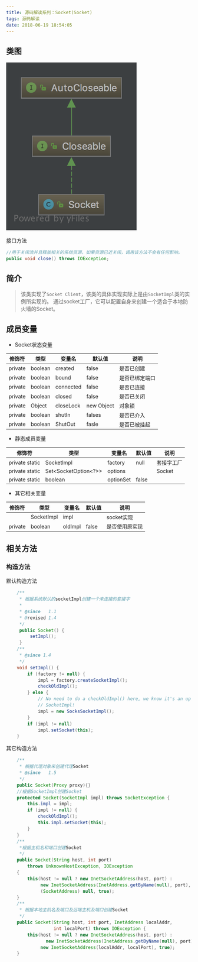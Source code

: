 ```yaml
---
title: 源码解读系列：Socket(Socket)
tags: 源码解读
date: 2018-06-19 18:54:05
---
```



## 类图
![Socket](https://raw.githubusercontent.com/a347807131/blog/master/ms/uml/Socket.png)

接口方法
```java
//用于关闭流并且释放相关的系统资源，如果资源已近关闭，调用该方法不会有任何影响。
public void close() throws IOException;
```

## 简介
> 该类实现了`Socket Client`，该类的具体实现实际上是由`SocketImpl`类的实例所实现的。
> 通过socket工厂，它可以配置自身来创建一个适合于本地防火墙的Socket。

## 成员变量

- Socket状态变量

|修饰符|类型|变量名|默认值|说明|
|---|---|---|---|---|
|private|boolean|created|false|是否已创建|
|private|boolean|bound|false|是否已绑定端口|
|private|boolean|connected|false|是否已连接|
|private|boolean|closed|false|是否已关闭|
|private|Object|closeLock|new Object|对象锁|
|private|boolean|shutIn|falses|是否已介入|
|private|boolean|ShutOut|fasle|是否已被挂起|

- 静态成员变量

|修饰符|类型|变量名|默认值|说明|
|---|---|---|---|---|
|private static|SocketImpl|factory|null|套接字工厂|
|private static|Set<SocketOption<?>>|options||Socket|
|private static|boolean|optionSet|false||

- 其它相关变量

|修饰符|类型|变量名|默认值|说明|
|---|---|---|---|---|
||SocketImpl|impl| |socket实现|
|private|boolean|oldImpl|false|是否使用原实现|

## 相关方法

### 构造方法

默认构造方法
```java
    /**
     * 根据系统默认的socketImpl创建一个未连接的套接字
     *
     * @since   1.1
     * @revised 1.4
     */
     public Socket() {
         setImpl();
     }
    /**
     * @since 1.4
     */
    void setImpl() {
        if (factory != null) {
            impl = factory.createSocketImpl();
            checkOldImpl();
        } else {
            // No need to do a checkOldImpl() here, we know it's an up to date
            // SocketImpl!
            impl = new SocksSocketImpl();
        }
        if (impl != null)
            impl.setSocket(this);
    }
```
其它构造方法
```java
    /**
     * 根据代理对象来创建代理Socket
     * @since   1.5
     */
    public Socket(Proxy proxy){}
    //根据SocketImpl创建Socket
    protected Socket(SocketImpl impl) throws SocketException {
        this.impl = impl;
        if (impl != null) {
            checkOldImpl();
            this.impl.setSocket(this);
        }
    }
    /**
     *根据主机名和端口创建Socket
     */
    public Socket(String host, int port)
        throws UnknownHostException, IOException
    {
        this(host != null ? new InetSocketAddress(host, port) :
             new InetSocketAddress(InetAddress.getByName(null), port),
             (SocketAddress) null, true);
    }
    /**
     * 根据本地主机名及端口及远端主机及端口创建Socket
     */
    public Socket(String host, int port, InetAddress localAddr,
                  int localPort) throws IOException {
        this(host != null ? new InetSocketAddress(host, port) :
               new InetSocketAddress(InetAddress.getByName(null), port),
             new InetSocketAddress(localAddr, localPort), true);
    }
```
